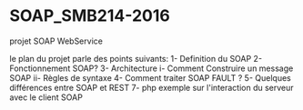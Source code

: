 # SOAP_SMB214-2016
projet SOAP WebService

le plan du projet parle des points suivants:
1- Definition du SOAP
2- Fonctionnement SOAP?
3- Architecture
i- Comment Construire un message SOAP
ii- Règles de syntaxe
4- Comment traiter SOAP FAULT ?
5- Quelques différences entre SOAP et REST
7- php exemple sur l'interaction du serveur avec le client SOAP

